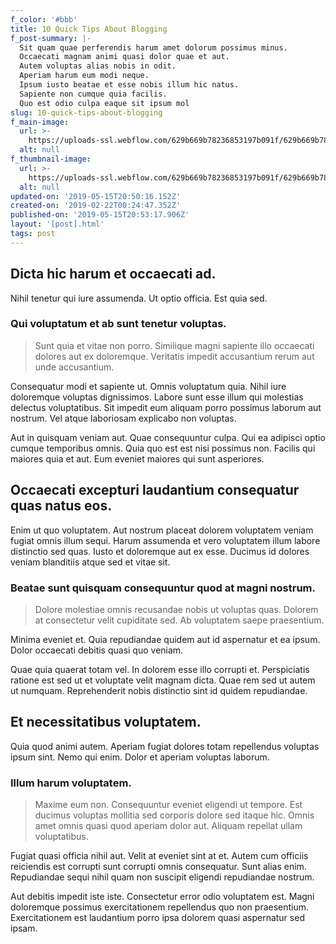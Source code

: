 ```yaml
---
f_color: '#bbb'
title: 10 Quick Tips About Blogging
f_post-summary: |-
  Sit quam quae perferendis harum amet dolorum possimus minus.
  Occaecati magnam animi quasi dolor quae et aut.
  Autem voluptas alias nobis in odit.
  Aperiam harum eum modi neque.
  Ipsum iusto beatae et esse nobis illum hic natus.
  Sapiente non cumque quia facilis.
  Quo est odio culpa eaque sit ipsum mol
slug: 10-quick-tips-about-blogging
f_main-image:
  url: >-
    https://uploads-ssl.webflow.com/629b669b78236853197b091f/629b669b7823684d477b09a4_portfolio%205%20-%20wide.svg
  alt: null
f_thumbnail-image:
  url: >-
    https://uploads-ssl.webflow.com/629b669b78236853197b091f/629b669b7823684d477b09a4_portfolio%205%20-%20wide.svg
  alt: null
updated-on: '2019-05-15T20:50:16.152Z'
created-on: '2019-02-22T00:24:47.352Z'
published-on: '2019-05-15T20:53:17.906Z'
layout: '[post].html'
tags: post
---
```


Dicta hic harum et occaecati ad.
--------------------------------

Nihil tenetur qui iure assumenda. Ut optio officia. Est quia sed.

### Qui voluptatum et ab sunt tenetur voluptas.

> Sunt quia et vitae non porro. Similique magni sapiente illo occaecati dolores aut ex doloremque. Veritatis impedit accusantium rerum aut unde accusantium.

Consequatur modi et sapiente ut. Omnis voluptatum quia. Nihil iure doloremque voluptas dignissimos. Labore sunt esse illum qui molestias delectus voluptatibus. Sit impedit eum aliquam porro possimus laborum aut nostrum. Vel atque laboriosam explicabo non voluptas.

Aut in quisquam veniam aut. Quae consequuntur culpa. Qui ea adipisci optio cumque temporibus omnis. Quia quo est est nisi possimus non. Facilis qui maiores quia et aut. Eum eveniet maiores qui sunt asperiores.

Occaecati excepturi laudantium consequatur quas natus eos.
----------------------------------------------------------

Enim ut quo voluptatem. Aut nostrum placeat dolorem voluptatem veniam fugiat omnis illum sequi. Harum assumenda et vero voluptatem illum labore distinctio sed quas. Iusto et doloremque aut ex esse. Ducimus id dolores veniam blanditiis atque sed et vitae sit.

### Beatae sunt quisquam consequuntur quod at magni nostrum.

> Dolore molestiae omnis recusandae nobis ut voluptas quas. Dolorem at consectetur velit cupiditate sed. Ab voluptatem saepe praesentium.

Minima eveniet et. Quia repudiandae quidem aut id aspernatur et ea ipsum. Dolor occaecati debitis quasi quo veniam.

Quae quia quaerat totam vel. In dolorem esse illo corrupti et. Perspiciatis ratione est sed ut et voluptate velit magnam dicta. Quae rem sed ut autem ut numquam. Reprehenderit nobis distinctio sint id quidem repudiandae.

Et necessitatibus voluptatem.
-----------------------------

Quia quod animi autem. Aperiam fugiat dolores totam repellendus voluptas ipsum sint. Nemo qui enim. Dolor et aperiam voluptas laborum.

### Illum harum voluptatem.

> Maxime eum non. Consequuntur eveniet eligendi ut tempore. Est ducimus voluptas mollitia sed corporis dolore sed itaque hic. Omnis amet omnis quasi quod aperiam dolor aut. Aliquam repellat ullam voluptatibus.

Fugiat quasi officia nihil aut. Velit at eveniet sint at et. Autem cum officiis reiciendis est corrupti sunt corrupti omnis consequatur. Sunt alias enim. Repudiandae sequi nihil quam non suscipit eligendi repudiandae nostrum.

Aut debitis impedit iste iste. Consectetur error odio voluptatem est. Magni doloremque possimus exercitationem repellendus quo non praesentium. Exercitationem est laudantium porro ipsa dolorem quasi aspernatur sed ipsam.
